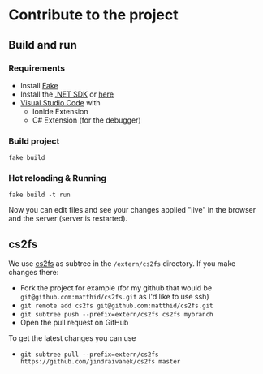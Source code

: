 # Contribute to the project

## Build and run

### Requirements

* Install [Fake](https://fake.build/fake-gettingstarted.html)
* Install the [.NET SDK](https://www.microsoft.com/net/download) or [here](https://www.microsoft.com/net/download/visual-studio-sdks)
* [Visual Studio Code](https://code.visualstudio.com/download) with
  * Ionide Extension
  * C# Extension (for the debugger)

### Build project

`fake build`

### Hot reloading & Running

`fake build -t run`

Now you can edit files and see your changes applied "live" in the browser and the server (server is restarted).

## cs2fs

We use [cs2fs](https://github.com/jindraivanek/cs2fs) as subtree in the `/extern/cs2fs` directory.
If you make changes there:

* Fork the project for example (for my github that would be `git@github.com:matthid/cs2fs.git` as I'd like to use ssh)
* `git remote add cs2fs git@github.com:matthid/cs2fs.git`
* `git subtree push --prefix=extern/cs2fs cs2fs mybranch`
* Open the pull request on GitHub

To get the latest changes you can use

* `git subtree pull --prefix=extern/cs2fs https://github.com/jindraivanek/cs2fs master`